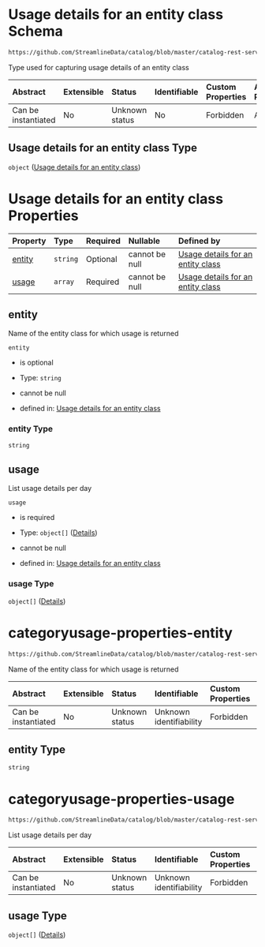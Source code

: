 # Usage details for an entity class Schema

```txt
https://github.com/StreamlineData/catalog/blob/master/catalog-rest-service/src/main/resources/json/schema/type/categoryUsage.json
```

Type used for capturing usage details of an entity class

| Abstract            | Extensible | Status         | Identifiable | Custom Properties | Additional Properties | Access Restrictions | Defined In                                                                     |
| :------------------ | :--------- | :------------- | :----------- | :---------------- | :-------------------- | :------------------ | :----------------------------------------------------------------------------- |
| Can be instantiated | No         | Unknown status | No           | Forbidden         | Allowed               | none                | [categoryUsage.json](https://github.com/StreamlineData/catalog/blob/master/catalog-rest-service/src/main/resources/json/schema/type/categoryUsage.json "open original schema") |

## Usage details for an entity class Type

`object` ([Usage details for an entity class](categoryusage.md))

# Usage details for an entity class Properties

| Property          | Type     | Required | Nullable       | Defined by                                                                                                                                                                                                                     |
| :---------------- | :------- | :------- | :------------- | :----------------------------------------------------------------------------------------------------------------------------------------------------------------------------------------------------------------------------- |
| [entity](#entity) | `string` | Optional | cannot be null | [Usage details for an entity class](#categoryusage-properties-entity "https://github.com/StreamlineData/catalog/blob/master/catalog-rest-service/src/main/resources/json/schema/type/categoryUsage.json#/properties/entity") |
| [usage](#usage)   | `array`  | Required | cannot be null | [Usage details for an entity class](#categoryusage-properties-usage "https://github.com/StreamlineData/catalog/blob/master/catalog-rest-service/src/main/resources/json/schema/type/categoryUsage.json#/properties/usage")   |

## entity

Name of the entity class for which usage is returned

`entity`

*   is optional

*   Type: `string`

*   cannot be null

*   defined in: [Usage details for an entity class](#categoryusage-properties-entity "https://github.com/StreamlineData/catalog/blob/master/catalog-rest-service/src/main/resources/json/schema/type/categoryUsage.json#/properties/entity")

### entity Type

`string`

## usage

List usage details per day

`usage`

*   is required

*   Type: `object[]` ([Details](common-definitions-usagedetails.md))

*   cannot be null

*   defined in: [Usage details for an entity class](#categoryusage-properties-usage "https://github.com/StreamlineData/catalog/blob/master/catalog-rest-service/src/main/resources/json/schema/type/categoryUsage.json#/properties/usage")

### usage Type

`object[]` ([Details](common-definitions-usagedetails.md))
# categoryusage-properties-entity

```txt
https://github.com/StreamlineData/catalog/blob/master/catalog-rest-service/src/main/resources/json/schema/type/categoryUsage.json#/properties/entity
```

Name of the entity class for which usage is returned

| Abstract            | Extensible | Status         | Identifiable            | Custom Properties | Additional Properties | Access Restrictions | Defined In                                                                      |
| :------------------ | :--------- | :------------- | :---------------------- | :---------------- | :-------------------- | :------------------ | :------------------------------------------------------------------------------ |
| Can be instantiated | No         | Unknown status | Unknown identifiability | Forbidden         | Allowed               | none                | [categoryUsage.json*](https://github.com/StreamlineData/catalog/blob/master/catalog-rest-service/src/main/resources/json/schema/type/categoryUsage.json "open original schema") |

## entity Type

`string`
# categoryusage-properties-usage

```txt
https://github.com/StreamlineData/catalog/blob/master/catalog-rest-service/src/main/resources/json/schema/type/categoryUsage.json#/properties/usage
```

List usage details per day

| Abstract            | Extensible | Status         | Identifiable            | Custom Properties | Additional Properties | Access Restrictions | Defined In                                                                      |
| :------------------ | :--------- | :------------- | :---------------------- | :---------------- | :-------------------- | :------------------ | :------------------------------------------------------------------------------ |
| Can be instantiated | No         | Unknown status | Unknown identifiability | Forbidden         | Allowed               | none                | [categoryUsage.json*](https://github.com/StreamlineData/catalog/blob/master/catalog-rest-service/src/main/resources/json/schema/type/categoryUsage.json "open original schema") |

## usage Type

`object[]` ([Details](common-definitions-usagedetails.md))
